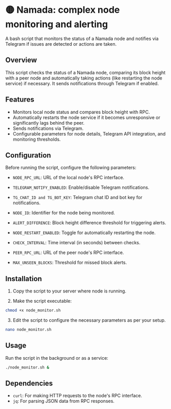 # 🟡 Namada: complex node monitoring and alerting

A bash script that monitors the status of a Namada node and notifies via Telegram if issues are detected or actions are taken.

## Overview

This script checks the status of a Namada node, comparing its block height with a peer node and automatically taking actions (like restarting the node service) if necessary. It sends notifications through Telegram if enabled.

## Features

- Monitors local node status and compares block height with RPC.
- Automatically restarts the node service if it becomes unresponsive or significantly lags behind the peer.
- Sends notifications via Telegram.
- Configurable parameters for node details, Telegram API integration, and monitoring thresholds.

## Configuration

Before running the script, configure the following parameters:

- `NODE_RPC_URL`: URL of the local node's RPC interface.

- `TELEGRAM_NOTIFY_ENABLED`: Enable/disable Telegram notifications.

- `TG_CHAT_ID and TG_BOT_KEY`: Telegram chat ID and bot key for notifications.

- `NODE_ID`: Identifier for the node being monitored.

- `ALERT_DIFFERENCE`: Block height difference threshold for triggering alerts.

- `NODE_RESTART_ENABLED`: Toggle for automatically restarting the node.

- `CHECK_INTERVAL`: Time interval (in seconds) between checks.

- `PEER_RPC_URL`: URL of the peer node's RPC interface.

- `MAX_UNSEEN_BLOCKS`: Threshold for missed block alerts.

## Installation

1. Copy the script to your server where node is running.

2. Make the script executable:

```bash
chmod +x node_monitor.sh
```

3. Edit the script to configure the necessary parameters as per your setup.

```bash
nano node_monitor.sh
```

## Usage

Run the script in the background or as a service:

```bash
./node_monitor.sh &
```

## Dependencies

- `curl`: For making HTTP requests to the node's RPC interface.
- `jq`: For parsing JSON data from RPC responses.
